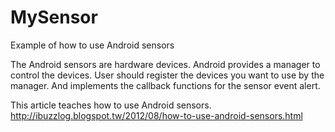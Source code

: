 MySensor
========

Example of how to use Android sensors

The Android sensors are hardware devices. Android provides a manager to control the devices.
User should register the devices you want to use by the manager. 
And implements the callback functions for the sensor event alert.

This article teaches how to use Android sensors.
http://ibuzzlog.blogspot.tw/2012/08/how-to-use-android-sensors.html
